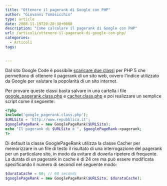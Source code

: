 ```yaml
---
title: "Ottenere il pagerank di Google con PHP"
author: "Giovanni Tomasicchio"
type: article
date: 2008-11-19T20:20:38+0000
description: "Come calcolare il pagerank di Google con PHP"
url: /articoli/ottenere-il-pagerank-di-google-con-php/
categories:
  - Articoli
tags:

  
---
```

Dal sito Google Code è possibile [scaricare due classi](http://code.google.com/p/popstats/) per PHP 5 che permettono di ottenere il pagerank di un sito web, ovvero l'indice utilizzato da Google per valutare la popolarità di un sito internet.

Per provare queste classi basta salvare in una cartella i file [google\_pagerank.class.php](http://popstats.googlecode.com/svn/trunk/google_pagerank.class.php) e [cacher.class.php](http://popstats.googlecode.com/svn/trunk/cacher.class.php) e poi realizzare un semplice script come il seguente:

 ```php
<?php
include('google_pagerank.class.php');
$URLSito = 'http://www.repubblica.it';
$googlePageRank = new GooglePageRank($URLSito);
echo "Il pagerank di $URLSito è ", $googlePageRank->pagerank;
?>
```

Di default la classe GooglePageRank utilizza la classe Cacher per memorizzare in un file di testo il risultato di una interrogazione del pagerank per un particolare sito, in modo da evitare di doverla ripetere di frequente. La durata di un pagerank in cache è di 24 ore ma può essere modificata specificando il numero di secondi nel seguente modo:

 ```php
$durataCache = 60; // 60 secondi
$googlePageRank = new GooglePageRank($URLSito, $durataCache);
```